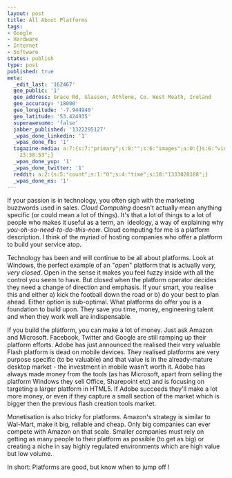 ```yaml
---
layout: post
title: All About Platforms
tags:
- Google
- Hardware
- Internet
- Software
status: publish
type: post
published: true
meta:
  _edit_last: '162467'
  geo_public: '1'
  geo_address: Grace Rd, Glasson, Athlone, Co. West Meath, Ireland
  geo_accuracy: '18000'
  geo_longitude: '-7.944940'
  geo_latitude: '53.424935'
  superawesome: 'false'
  jabber_published: '1322295127'
  _wpas_done_linkedin: '1'
  _wpas_done_fb: '1'
  tagazine-media: a:7:{s:7:"primary";s:0:"";s:6:"images";a:0:{}s:6:"videos";a:0:{}s:11:"image_count";s:1:"0";s:6:"author";s:6:"162467";s:7:"blog_id";s:6:"161843";s:9:"mod_stamp";s:19:"2011-11-22
    23:38:53";}
  _wpas_done_yup: '1'
  _wpas_done_twitter: '1'
  reddit: a:2:{s:5:"count";s:1:"0";s:4:"time";s:10:"1333028108";}
  _wpas_done_ms: '1'
---
```

If your passion is in technology, you often sigh with the marketing buzzwords used in sales. 
<em>Cloud Computing</em> doesn't actually mean anything specific (or could mean a lot of 
things). It's that a lot of things to a lot of people who makes it useful as a term, an 
ideology, a way of explaining why <em>you-oh-so-need-to-do-this-now</em>. Cloud computing 
for me is a platform description. I think of the myriad of hosting companies who offer 
a platform to build your service atop.

Technology has been and will continue to be all about platforms. Look at Windows, the 
perfect example of an "<em>open</em>" platform that is actually <em>very, very closed</em>. 
Open in the sense it makes you feel fuzzy inside with all the control you seem to have. 
But closed when the platform operator decides they need a change of direction and 
emphasis. If your smart, you realise this and either a) kick the football down the 
road or b) do your best to plan ahead. Either option is sub-optimal. What platforms 
do offer you is a foundation to build upon. They save you time, money, engineering 
talent and when they work well are indispensable.

If you build the platform, you can make a lot of money. Just ask Amazon and Microsoft. 
Facebook, Twitter and Google are still ramping up their platform efforts. Adobe has 
just announced the realised their very valuable Flash platform is dead on mobile devices. 
They realised platforms are very purpose specific (to be valuable) and that value is in 
the already-mature desktop market - the investment in mobile wasn't worth it. Adobe 
has always made money from the tools (as has Microsoft, apart from selling the 
platform Windows they sell Office, Sharepoint etc) and is focusing on targeting a 
larger platform in HTML5. If Adobe succeeds they'll make a lot more money, or even 
if they capture a small section of the market which is bigger then the previous 
flash creation tools market.

Monetisation is also tricky for platforms. Amazon's strategy is similar to Wal-Mart, 
make it big, reliable and cheap. Only big companies can ever compete with Amazon on 
that scale. Smaller companies must rely on getting as many people to their platform 
as possible (to get as big) or creating a niche in say highly regulated environments 
which are high value but low volume.

In short: Platforms are good, but know when to jump off !
